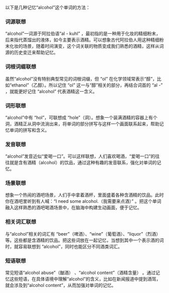 以下是几种记忆“alcohol”这个单词的方法：

### 词源联想
“alcohol”一词源于阿拉伯语“al - kuhl” ，最初指的是一种用于化妆的精细粉末，后来指代蒸馏出的液体，如今主要表示酒精。可以想象古代阿拉伯人用这种精细粉末化妆的场景，随着时间演变，这个词关联的物质变成我们熟悉的酒精，这样从词源的历史变迁来帮助记忆。

### 词根词缀联想
虽然“alcohol”没有特别典型常见的词根词缀，但 “ol” 在化学领域常表示“醇”，比如“ethanol”（乙醇）。所以记住 “ol” 这一与“醇”相关的部分，再结合词首的 “al -” ，就能更好记住 “alcohol” 代表酒精这一含义。

### 词形联想
“alcohol”中有 “hol”，可联想成 “hole”（洞）。想象一个装满酒精的容器上有个洞，酒精正从洞中流淌出来，将单词的部分拼写与这样一个画面联系起来，帮助记忆单词的拼写和含义。

### 发音联想
“alcohol”发音近似“爱喝一口”。可以这样联想，人们喜欢喝酒，“爱喝一口”的往往就是含有酒精（alcohol）的饮品，通过这种有趣的发音联系，强化对单词的记忆。

### 场景联想
想象一个热闹的酒吧场景，人们手中拿着酒杯，里面盛着各种含酒精的饮品。此时你在酒吧里听到有人喊：“I need some alcohol.（我需要来点酒）” 。把这个单词融入这样熟悉的酒吧喝酒场景中，在脑海中构建生动画面，便于记忆。

### 相关词汇联想
与“alcohol”相关的词汇有 “beer”（啤酒）、“wine”（葡萄酒）、“liquor”（烈酒）等。这些都是含酒精的饮品。把这些词放在一起记忆，当想到其中一个表示酒的词时，就容易联想到 “alcohol”，同时也能区分不同酒类词汇。

### 短语联想
常见短语“alcohol abuse”（酗酒） 、“alcohol content”（酒精含量） 。通过记忆这些短语，在具体语境中理解“alcohol”的含义，比如在新闻报道中提到酒驾，就会涉及到“alcohol content”，从而加强对单词的记忆。 